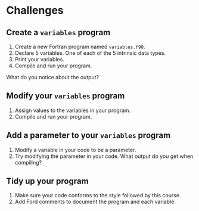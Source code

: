 # Challenges

## Create a `variables` program

1. Create a new Fortran program named `variables.f90`.
2. Declare 5 variables. One of each of the 5 intrinsic data types.
3. Print your variables.
4. Compile and run your program.

What do you notice about the output?

## Modify your `variables` program

1. Assign values to the variables in your program.
2. Compile and run your program.

## Add a parameter to your `variables` program

1. Modify a variable in your code to be a parameter.
2. Try modifying the parameter in your code.
   What output do you get when compiling?

## Tidy up your program

1. Make sure your code conforms to the style
followed by this course.
2. Add Ford comments to document the program
and each variable.
